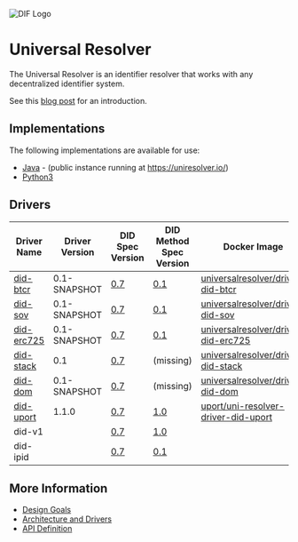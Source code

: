 ![DIF Logo](https://raw.githubusercontent.com/decentralized-identity/decentralized-identity.github.io/master/images/logo-small.png)

# Universal Resolver

The Universal Resolver is an identifier resolver that works with any decentralized identifier system.

See this [blog post](https://medium.com/decentralized-identity/a-universal-resolver-for-self-sovereign-identifiers-48e6b4a5cc3c) for an introduction.

## Implementations

The following implementations are available for use:

 * [Java](https://github.com/decentralized-identity/universal-resolver-java) - (public instance running at https://uniresolver.io/)
 * [Python3](https://github.com/decentralized-identity/universal-resolver-python)

## Drivers

| Driver Name | Driver Version | DID Spec Version | DID Method Spec Version | Docker Image |
| ----------- | -------------- | ---------------- | ----------------------- | ------------ |
| [did-btcr](https://github.com/decentralized-identity/universal-resolver/tree/master/drivers/btcr/) | 0.1-SNAPSHOT | [0.7](https://w3c-ccg.github.io/did-spec/) | [0.1](https://w3c-ccg.github.io/didm-btcr) | [universalresolver/driver-did-btcr](https://hub.docker.com/r/universalresolver/driver-did-btcr/)
| [did-sov](https://github.com/decentralized-identity/universal-resolver/tree/master/drivers/sov/) | 0.1-SNAPSHOT | [0.7](https://w3c-ccg.github.io/did-spec/) | [0.1](https://github.com/mikelodder7/sovrin/blob/master/spec/did-method-spec-template.html) | [universalresolver/driver-did-sov](https://hub.docker.com/r/universalresolver/driver-did-sov/)
| [did-erc725](https://github.com/decentralized-identity/universal-resolver/tree/master/drivers/erc725/) | 0.1-SNAPSHOT | [0.7](https://w3c-ccg.github.io/did-spec/) | [0.1](https://github.com/WebOfTrustInfo/rebooting-the-web-of-trust-spring2018/blob/master/topics-and-advance-readings/DID-Method-erc725.md) | [universalresolver/driver-did-erc725](https://hub.docker.com/r/universalresolver/driver-did-erc725/)
| [did-stack](https://github.com/decentralized-identity/universal-resolver/tree/master/drivers/stack/) | 0.1 | [0.7](https://w3c-ccg.github.io/did-spec/) | (missing) | [universalresolver/driver-did-stack](https://hub.docker.com/r/universalresolver/driver-did-stack/)
| [did-dom](https://github.com/decentralized-identity/universal-resolver/tree/master/drivers/dom/) | 0.1-SNAPSHOT | [0.7](https://w3c-ccg.github.io/did-spec/) | (missing) | [universalresolver/driver-did-dom](https://hub.docker.com/r/universalresolver/driver-did-dom/)
| [did-uport](https://github.com/uport-project/uport-did-driver) | 1.1.0 | [0.7](https://w3c-ccg.github.io/did-spec/) | [1.0](https://docs.google.com/document/d/1vS6UBUDwxYR8tLTNo4HUhGe2qb9Q95QLiJTt9NkwZ8M/) | [uport/uni-resolver-driver-did-uport](https://hub.docker.com/r/uport/uni-resolver-driver-did-uport/)
| did-v1 |  | [0.7](https://w3c-ccg.github.io/did-spec/) | [1.0](https://w3c-ccg.github.io/didm-veres-one/) |
| did-ipid |  | [0.7](https://w3c-ccg.github.io/did-spec/) | [0.1](https://github.com/jonnycrunch/ipid) |

## More Information

 * [Design Goals](/docs/design-goals.md)
 * [Architecture and Drivers](/docs/architecture-drivers.md)
 * [API Definition](/docs/api-definition.md)
